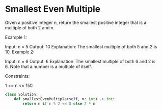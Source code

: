 # Smallest Even Multiple

Given a positive integer n, return the smallest positive integer that is a multiple of both 2 and n.

Example 1:

Input: n = 5
Output: 10
Explanation: The smallest multiple of both 5 and 2 is 10.
Example 2:

Input: n = 6
Output: 6
Explanation: The smallest multiple of both 6 and 2 is 6. Note that a number is a multiple of itself.

Constraints:

1 <= n <= 150

```python
class Solution:
    def smallestEvenMultiple(self, n: int) -> int:
        return n if n % 2 == 0 else 2 * n
```

